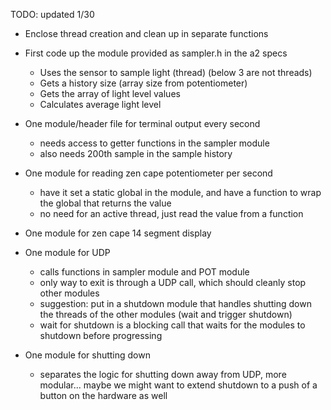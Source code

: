 TODO: updated 1/30

- Enclose thread creation and clean up in separate functions
- First code up the module provided as sampler.h in the a2 specs
    - Uses the sensor to sample light (thread)
    (below 3 are not threads)
    - Gets a history size (array size from potentiometer)
    - Gets the array of light level values
    - Calculates average light level

- One module/header file for terminal output every second
    - needs access to getter functions in the sampler module
    - also needs 200th sample in the sample history

- One module for reading zen cape potentiometer per second
    - have it set a static global in the module, and have a function to wrap the global that returns the value
    - no need for an active thread, just read the value from a function

- One module for zen cape 14 segment display

- One module for UDP
    - calls functions in sampler module and POT module
    - only way to exit is through a UDP call, which should cleanly stop other modules
    - suggestion: put in a shutdown module that handles shutting down the threads of the other modules (wait and trigger shutdown)
    - wait for shutdown is a blocking call that waits for the modules to shutdown before progressing

- One module for shutting down
    - separates the logic for shutting down away from UDP, more modular... maybe we might want to extend shutdown to a push of a button on the hardware as well